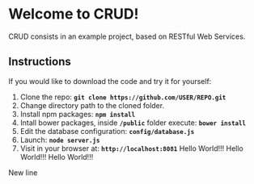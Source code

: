 Welcome to CRUD!
===================
CRUD consists in an example project, based on  RESTful Web Services.
## Instructions
If you would like to download the code and try it for yourself:
 1. Clone the repo: **`git clone https://github.com/USER/REPO.git`**
 2. Change directory path to the cloned folder.
 3. Install npm packages: **`npm install`**
 4. Intall bower packages, inside **`/public`** folder execute: **`bower install`**
 5. Edit the database configuration: **`config/database.js`**
 6. Launch: **`node server.js`**
 7. Visit in your browser at: **`http://localhost:8081`**
 Hello World!!!
 Hello World!!!
 Hello World!!!
 
New line
